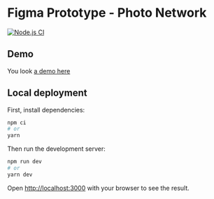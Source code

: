 # Figma Prototype - Photo Network

[![Node.js CI](https://github.com/chepetime/figma-prototype/actions/workflows/node.js.yml/badge.svg)](https://github.com/chepetime/figma-prototype/actions/workflows/node.js.yml)

## Demo

You look [a demo here](https://figma-prototype.vercel.app/)

## Local deployment

First, install dependencies:

```bash
npm ci
# or
yarn
```

Then run the development server:

```bash
npm run dev
# or
yarn dev
```

Open [http://localhost:3000](http://localhost:3000) with your browser to see the result.
